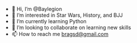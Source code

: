- 👋 Hi, I’m @Baylegion
- 👀 I’m interested in Star Wars, History, and BJJ
- 🌱 I’m currently learning Python
- 💞️ I’m looking to collaborate on learning new skills
- 📫 How to reach me bragsd@gmail.com 
